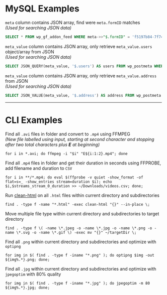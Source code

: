 # MySQL Examples
`meta` column contains JSON array, find were `meta.formID` matches<br>
*(Used for searching JSON data)*
```sql
SELECT * FROM wp_gf_addon_feed WHERE meta->>"$.formID" = 'f5197b84-7f74-4545-b4a7-128e4fb382c1'
```
`meta_value` column contains JSON array, only retrieve `meta_value.users` object/array from JSON<br>
*(Used for searching JSON data)*
```sql
SELECT JSON_QUERY(meta_value, '$.users') AS users FROM wp_postmeta WHERE meta_key = '_facility_meta'
```
`meta_value` column contains JSON array, only retrieve `meta_value.address` from JSON<br>
*(Used for searching JSON data)*
```sql
SELECT JSON_VALUE(meta_value, '$.address') AS address FROM wp_postmeta WHERE meta_key = '_facility_meta'
```

---

# CLI Examples
Find all `.avi` files in folder and convert to `.mp4` using FFMPEG<br>
*(New file labelled using input, starting at second character and stopping after two total characters plus **E** at beginning)*
```console
for i in *.avi; do ffmpeg -i "$i" "E${i:1:2}.mp4"; done
```
Find all `.mp4` files in folder and get their duration in seconds using FFPROBE, add filename and duration to `CSV`
```console
for i in **/*.mp4; do eval $(ffprobe -v quiet -show_format -of flat=s=_ -show_entries stream=duration $i); echo $i,$streams_stream_0_duration >> ~/Downloads/videos.csv; done;
```
Run [clean-html](https://www.npmjs.com/package/clean-html "HTML cleaner and beautifier") on all `.html` files within current directory and subdirectories
```console
find . -type f -name "*.html" -exec clean-html "{}" --in-place \;
```
Move multiple file type within current directory and subdirectories to target directory
```console
find . -type f \( -name \*.jpeg -o -name \*.jpg -o -name \*.png -o -name \*.svg -o -name \*.gif \) -exec mv "{}" ~/targetDir \;
```
Find all `.png` within current directory and subdirectories and optimize with `optipng`
```console
for img in $( find . -type f -iname "*.png" ); do optipng $img -out ${img%.*}.png; done;
```
Find all `.jpg` within current directory and subdirectories and optimize with `jpegoptim` with 80% quality
```console
for img in $( find . -type f -iname "*.jpg" ); do jpegoptim -m 80 ${img%.*}.jpg; done;
```
